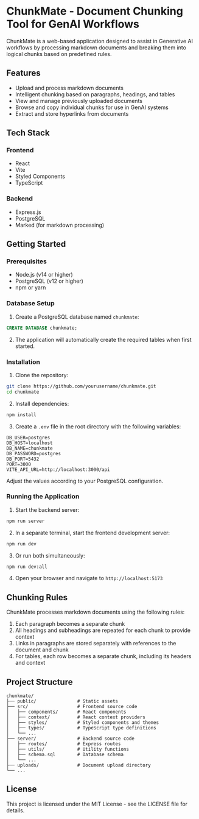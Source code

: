 # ChunkMate - Document Chunking Tool for GenAI Workflows

ChunkMate is a web-based application designed to assist in Generative AI workflows by processing markdown documents and breaking them into logical chunks based on predefined rules.

## Features

- Upload and process markdown documents
- Intelligent chunking based on paragraphs, headings, and tables
- View and manage previously uploaded documents
- Browse and copy individual chunks for use in GenAI systems
- Extract and store hyperlinks from documents

## Tech Stack

### Frontend
- React
- Vite
- Styled Components
- TypeScript

### Backend
- Express.js
- PostgreSQL
- Marked (for markdown processing)

## Getting Started

### Prerequisites

- Node.js (v14 or higher)
- PostgreSQL (v12 or higher)
- npm or yarn

### Database Setup

1. Create a PostgreSQL database named `chunkmate`:

```sql
CREATE DATABASE chunkmate;
```

2. The application will automatically create the required tables when first started.

### Installation

1. Clone the repository:

```bash
git clone https://github.com/yourusername/chunkmate.git
cd chunkmate
```

2. Install dependencies:

```bash
npm install
```

3. Create a `.env` file in the root directory with the following variables:

```
DB_USER=postgres
DB_HOST=localhost
DB_NAME=chunkmate
DB_PASSWORD=postgres
DB_PORT=5432
PORT=3000
VITE_API_URL=http://localhost:3000/api
```

Adjust the values according to your PostgreSQL configuration.

### Running the Application

1. Start the backend server:

```bash
npm run server
```

2. In a separate terminal, start the frontend development server:

```bash
npm run dev
```

3. Or run both simultaneously:

```bash
npm run dev:all
```

4. Open your browser and navigate to `http://localhost:5173`

## Chunking Rules

ChunkMate processes markdown documents using the following rules:

1. Each paragraph becomes a separate chunk
2. All headings and subheadings are repeated for each chunk to provide context
3. Links in paragraphs are stored separately with references to the document and chunk
4. For tables, each row becomes a separate chunk, including its headers and context

## Project Structure

```
chunkmate/
├── public/               # Static assets
├── src/                  # Frontend source code
│   ├── components/       # React components
│   ├── context/          # React context providers
│   ├── styles/           # Styled components and themes
│   ├── types/            # TypeScript type definitions
│   └── ...
├── server/               # Backend source code
│   ├── routes/           # Express routes
│   ├── utils/            # Utility functions
│   ├── schema.sql        # Database schema
│   └── ...
├── uploads/              # Document upload directory
└── ...
```

## License

This project is licensed under the MIT License - see the LICENSE file for details.